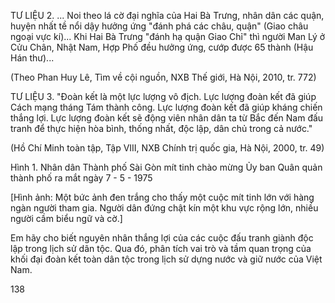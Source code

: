 TƯ LIỆU 2. ... Noi theo lá cờ đại nghĩa của Hai Bà Trưng, nhân dân các quận, huyện nhất tề nổi dậy hưởng ứng "đánh phá các châu, quận" (Giao châu ngoại vực kí)... Khi Hai Bà Trưng "đánh hạ quận Giao Chỉ" thì người Man Lý ở Cửu Chân, Nhật Nam, Hợp Phố đều hưởng ứng, cướp được 65 thành (Hậu Hán thư)...

(Theo Phan Huy Lê, Tìm về cội nguồn, NXB Thế giới, Hà Nội, 2010, tr. 772)

TƯ LIỆU 3. "Đoàn kết là một lực lượng vô địch. Lực lượng đoàn kết đã giúp Cách mạng tháng Tám thành công. Lực lượng đoàn kết đã giúp kháng chiến thắng lợi. Lực lượng đoàn kết sẽ động viên nhân dân ta từ Bắc đến Nam đấu tranh để thực hiện hòa bình, thống nhất, độc lập, dân chủ trong cả nước."

(Hồ Chí Minh toàn tập, Tập VIII, NXB Chính trị quốc gia, Hà Nội, 2000, tr. 49)

Hình 1. Nhân dân Thành phố Sài Gòn mít tinh chào mừng Ủy ban Quân quản thành phố ra mắt ngày 7 - 5 - 1975

[Hình ảnh: Một bức ảnh đen trắng cho thấy một cuộc mít tinh lớn với hàng ngàn người tham gia. Người dân đứng chật kín một khu vực rộng lớn, nhiều người cầm biểu ngữ và cờ.]

Em hãy cho biết nguyên nhân thắng lợi của các cuộc đấu tranh giành độc lập trong lịch sử dân tộc. Qua đó, phân tích vai trò và tầm quan trọng của khối đại đoàn kết toàn dân tộc trong lịch sử dựng nước và giữ nước của Việt Nam.

138
